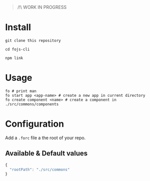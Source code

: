 > /!\ WORK IN PROGRESS

# Install
```shell
git clone this repository

cd fojs-cli

npm link
```

# Usage
```shell
fo # print man
fo start app <app-name> # create a new app in current directory
fo create component <name> # create a component in ./src/commons/components
```

# Configuration
Add a `.forc` file a the root of your repo.

## Available & Default values
```js
{
  "rootPath": "./src/commons"
}
```
